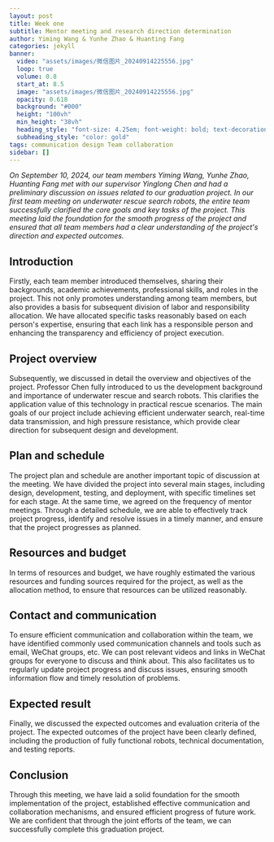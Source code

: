 ```yaml
---
layout: post
title: Week one
subtitle: Mentor meeting and research direction determination
author: Yiming Wang & Yunhe Zhao & Huanting Fang
categories: jekyll
banner:
  video: "assets/images/微信图片_20240914225556.jpg"
  loop: true
  volume: 0.8
  start_at: 8.5
  image: "assets/images/微信图片_20240914225556.jpg"
  opacity: 0.618
  background: "#000"
  height: "100vh"
  min_height: "38vh"
  heading_style: "font-size: 4.25em; font-weight: bold; text-decoration: underline"
  subheading_style: "color: gold"
tags: communication design Team collaboration
sidebar: []
---
```


*On September 10, 2024, our team members Yiming Wang, Yunhe Zhao, Huanting Fang met with our supervisor Yinglong Chen and had a preliminary discussion on issues related to our graduation project. In our first team meeting on underwater rescue search robots, the entire team successfully clarified the core goals and key tasks of the project. This meeting laid the foundation for the smooth progress of the project and ensured that all team members had a clear understanding of the project's direction and expected outcomes.*

## Introduction
Firstly, each team member introduced themselves, sharing their backgrounds, academic achievements, professional skills, and roles in the project. This not only promotes understanding among team members, but also provides a basis for subsequent division of labor and responsibility allocation. We have allocated specific tasks reasonably based on each person's expertise, ensuring that each link has a responsible person and enhancing the transparency and efficiency of project execution.
## Project overview
Subsequently, we discussed in detail the overview and objectives of the project. Professor Chen fully introduced to us the development background and importance of underwater rescue and search robots. This clarifies the application value of this technology in practical rescue scenarios. The main goals of our project include achieving efficient underwater search, real-time data transmission, and high pressure resistance, which provide clear direction for subsequent design and development.
## Plan and schedule 
The project plan and schedule are another important topic of discussion at the meeting. We have divided the project into several main stages, including design, development, testing, and deployment, with specific timelines set for each stage. At the same time, we agreed on the frequency of mentor meetings. Through a detailed schedule, we are able to effectively track project progress, identify and resolve issues in a timely manner, and ensure that the project progresses as planned.
## Resources and budget
In terms of resources and budget, we have roughly estimated the various resources and funding sources required for the project, as well as the allocation method, to ensure that resources can be utilized reasonably.
## Contact and communication
To ensure efficient communication and collaboration within the team, we have identified commonly used communication channels and tools such as email, WeChat groups, etc. We can post relevant videos and links in WeChat groups for everyone to discuss and think about. This also facilitates us to regularly update project progress and discuss issues, ensuring smooth information flow and timely resolution of problems.
## Expected result 
Finally, we discussed the expected outcomes and evaluation criteria of the project. The expected outcomes of the project have been clearly defined, including the production of fully functional robots, technical documentation, and testing reports.
## Conclusion
Through this meeting, we have laid a solid foundation for the smooth implementation of the project, established effective communication and collaboration mechanisms, and ensured efficient progress of future work. We are confident that through the joint efforts of the team, we can successfully complete this graduation project.

